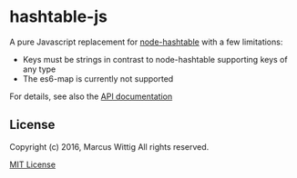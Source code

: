 # hashtable-js

A pure Javascript replacement for [node-hashtable](https://github.com/chad3814/node-hashtable) with a few limitations:
* Keys must be strings in contrast to node-hashtable supporting keys of any type
* The es6-map is currently not supported

For details, see also the [API documentation](https://github.com/mwittig/hashtable-js/blob/master/API.md)

## License 

Copyright (c) 2016, Marcus Wittig
All rights reserved.

[MIT License](https://github.com/mwittig/hashtable-js/blob/master/LICENSE)